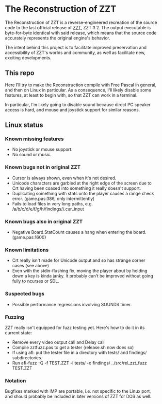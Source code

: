 # The Reconstruction of ZZT

The Reconstruction of ZZT is a reverse-engineered recreation of the source code to the last official release of
[ZZT](https://museumofzzt.com/about-zzt), ZZT 3.2. The output executable is byte-for-byte identical with said
release, which means that the source code accurately represents the original engine's behavior.

The intent behind this project is to facilitate improved preservation and accessibility of ZZT's worlds and community,
as well as facilitate new, exciting developments.

## This repo

Here I'll try to make the Reconstruction compile with Free Pascal in general,
and then on Linux in particular. As a consequence, I'll likely disable some
features, at least to begin with, so that ZZT can work in a terminal.

In particular, I'm likely going to disable sound because direct PC speaker
access is hard, and mouse and joystick support for similar reasons.

## Linux status

### Known missing features

- No joystick or mouse support.
- No sound or music.

### Known bugs not in original ZZT

- Cursor is always shown, even when it's not desired.
- Unicode characters are garbled at the right edge of the screen due to Crt having been coaxed into something it really doesn't support.
- Duplicating something with stats onto the player causes a range check error. (game.pas:386, only intermittently)
- Fails to load files in very long paths, e.g. /a/b/c/d/e/f/g/h/findings//.cur_input

### Known bugs also in original ZZT
- Negative Board.StatCount causes a hang when entering the board. (game.pas:1600)

### Known limitations

- Crt really isn't made for Unicode output and so has strange corner cases (see above)
- Even with the stdin-flushing fix, moving the player about by holding down a key is kinda janky. It probably can't be improved without going fully to ncurses or SDL.

### Suspected bugs

- Possible performance regressions involving SOUNDS timer.

### Fuzzing

ZZT really isn't equipped for fuzz testing yet. Here's how to do it in its
current state:

- Remove every video output call and Delay call
- Compile zztfuzz.pas to get a tester (release.sh now does so)
- If using afl: put the tester file in a directory with tests/ and findings/
subdirectories.
- Run afl-fuzz -Q -f TEST.ZZT -i tests/ -o findings/ ../src/rel_zzt_fuzz TEST.ZZT

### Notation

Bugfixes marked with IMP are portable, i.e. not specific to the Linux port, and
should probably be included in later versions of ZZT for DOS as well.
